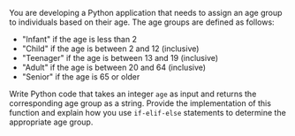 You are developing a Python application that needs to assign an age group to individuals based on their age. The age groups are defined as follows:

- "Infant" if the age is less than 2
- "Child" if the age is between 2 and 12 (inclusive)
- "Teenager" if the age is between 13 and 19 (inclusive)
- "Adult" if the age is between 20 and 64 (inclusive)
- "Senior" if the age is 65 or older

Write Python code that takes an integer `age` as input and returns the corresponding age group as a string. Provide the implementation of this function and explain how you use `if-elif-else` statements to determine the appropriate age group.
